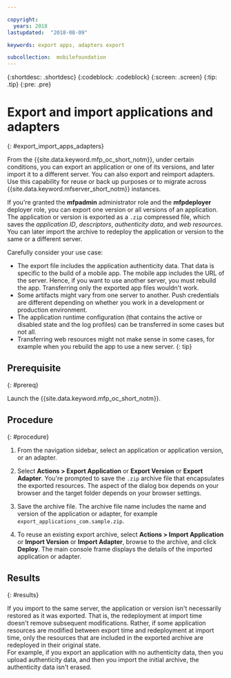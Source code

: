 ```yaml
---

copyright:
  years: 2018
lastupdated:  "2018-08-09"

keywords: export apps, adapters export

subcollection:  mobilefoundation
---
```


{:shortdesc: .shortdesc}
{:codeblock: .codeblock}
{:screen: .screen}
{:tip: .tip}
{:pre: .pre}

# Export and import applications and adapters
{: #export_import_apps_adapters}

From the {{site.data.keyword.mfp_oc_short_notm}}, under certain conditions, you can export an application or one of its versions, and later import it to a different server. You can also export and reimport adapters. Use this capability for reuse or back up purposes or to migrate across {{site.data.keyword.mfserver_short_notm}} instances.

If you're granted the **mfpadmin** administrator role and the **mfpdeployer** deployer role, you can export one version or all versions of an application. The application or version is exported as a `.zip` compressed file, which saves the *application ID*, *descriptors*, *authenticity data*, and *web resources*. You can later import the archive to redeploy the application or version to the same or a different server.

Carefully consider your use case:
* The export file includes the application authenticity data. That data is specific to the build of a mobile app. The mobile app includes the URL of the server. Hence, if you want to use another server, you must rebuild the app. Transferring only the exported app files wouldn't work.
* Some artifacts might vary from one server to another. Push credentials are different depending on whether you work in a development or production environment.
* The application runtime configuration (that contains the active or disabled state and the log profiles) can be transferred in some cases but not all.
* Transferring web resources might not make sense in some cases, for example when you rebuild the app to use a new server.
{: tip}

##  Prerequisite
{: #prereq}

Launch the {{site.data.keyword.mfp_oc_short_notm}}.

##  Procedure
{: #procedure}

1.  From the navigation sidebar, select an application or application version, or an adapter.

2.  Select **Actions > Export Application** or **Export Version** or **Export Adapter**.
     You're prompted to save the `.zip` archive file that encapsulates the exported resources. The aspect of the dialog box depends on your browser and the target folder depends on your browser settings.

3.   Save the archive file.
      The archive file name includes the name and version of the application or adapter, for example `export_applications_com.sample.zip`.

4.   To reuse an existing export archive, select **Actions > Import Application** or **Import Version** or **Import Adapter**, browse to the archive, and click **Deploy**.
      The main console frame displays the details of the imported application or adapter.

##    Results
{: #results}

If you import to the same server, the application or version isn't necessarily restored as it was exported. That is, the redeployment at import time doesn't remove subsequent modifications. Rather, if some application resources are modified between export time and redeployment at import time, only the resources that are included in the exported archive are redeployed in their original state.
<br/>
For example, if you export an application with no authenticity data, then you upload authenticity data, and then you import the initial archive, the authenticity data isn't erased.
